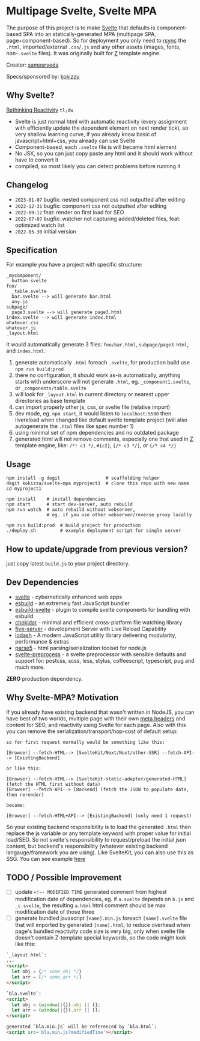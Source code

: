 # Multipage Svelte, Svelte MPA

The purpose of this project is to make [Svelte](//svelte.dev/) that defaults is component-based SPA into an statically-generated MPA (multipage SPA, page+component-based). 
So for deployment you only need to [rsync](//rsync.samba.org/) the `.html`, imported/external `.css`/`.js` and any other assets (images, fonts, non-`.svelte` files). 
It was originally built for [Z](https://github.com/kokizzu/gotro/tree/master/Z) template engine.

Creator: [sameerveda](//github.com/sameerveda)

Specs/sponsored by: [kokizzu](//github.com/kokizzu)

## Why Svelte?

[Rethinking Reactivity](//www.youtube.com/watch?v=AdNJ3fydeao)
`tl;dw`
- Svelte is just normal html with automatic reactivity (every assignment with efficiently update the dependent element on next render tick), so very shallow learning curve, if you already know basic of javascript+html+css, you already can use Svelte
- Component-based, each `.svelte` file is will became html element
- No JSX, so you can just copy paste any html and it should work without have to convert it
- compiled, so most likely you can detect problems before running it

## Changelog

- `2023-01-07` bugfix: nested component css not outputted after editing
- `2022-12-31` bugfix: component css not outputted after editing
- `2022-09-12` feat: render on first load for SEO
- `2022-07-07` bugfix: watcher not capturing added/deleted files, feat: optimized watch list
- `2022-05-30` initial version

## Specification

For example you have a project with specific structure:

```shell
_mycomponent/
  button.svelte
foo/
  _table.svelte
  bar.svelte --> will generate bar.html
  any.js
subpage/
  page3.svelte --> will generate page3.html
index.svelte --> will generate index.html
whatever.css
whatever.js
_layout.html
```

It would automatically generate 3 files: `foo/bar.html`, `subpage/page3.html`, and `index.html`.

1. generate automatically `.html` foreach `.svelte`, for production build use `npm run build:prod`
2. there no configuration, it should work as-is automatically, anything starts with underscore will not generate `.html`, eg. `_component1.svelte`, or `_components/table.svelte`
3. will look for `_layout.html` in current directory or nearest upper directories as base template
4. can import properly other js, css, or svelte file (relative import)
5. dev mode, eg. `npm start`, it would listen to `localhost:5500` then livereload when changed like default svelte template project (will also autogenerate the `.html` files like spec number 1)
6. using minimal set of npm dependencies and no outdated package
7. generated html will not remove comments, especially one that used in [Z](https://github.com/kokizzu/gotro/tree/master/Z) template engine, like: `/*! c1 */`, `#{c2}`, `[/* c3 */]`, or `{/* c4 */}`

## Usage

```shell
npm install -g degit                 # scaffolding helper
degit kokizzu/svelte-mpa myproject1  # clone this repo with new name
cd myproject1                        

npm install    # install dependencies
npm start      # start dev-server, auto rebuild
npm run watch  # auto rebuild without webserver, 
               # eg. if you use other webserver/reverse proxy locally

npm run build:prod  # build project for production
./deploy.sh         # example deployment script for single server
```

## How to update/upgrade from previous version?

just copy latest `build.js` to your project directory.

## Dev Dependencies

- [svelte](//svelte.dev/) - cybernetically enhanced web apps
- [esbuild](//esbuild.github.io/) - an extremely fast JavaScript bundler
- [esbuild-svelte](//github.com/EMH333/esbuild-svelte) - plugin to compile svelte components for bundling with esbuild
- [chokidar](//github.com/paulmillr/chokidar) - minimal and efficient cross-platform file watching library
- [five-server](//github.com/yandeu/five-server) - development Server with Live Reload Capability
- [lodash](//lodash.com) - A modern JavaScript utility library delivering modularity, performance & extras
- [parse5](//github.com/inikulin/parse5) - html parsing/serialization toolset for node.js
- [svelte-preprocess](//github.com/sveltejs/svelte-preprocess) - a svelte preprocessor with sensible defaults and support for: postcss, scss, less, stylus, coffeescript, typescript, pug and much more.

**ZERO** production dependency.

## Why Svelte-MPA? Motivation

If you already have existing backend that wasn't written in NodeJS, you can have best of two worlds, multiple page with their own [meta headers](//svelte.dev/repl/ffd783c9b8e54d97b6b7cac6eadace42?version=3.52.0) and content for SEO, and reactivity using Svelte for each page. Also with this you can remove the serialization/transport/hop-cost of default setup:

```
so for first request normally would be something like this:

[Browser] --fetch-HTML--> [SvelteKit/Next/Nuxt/other-SSR] --fetch-API--> [ExistingBackend]

or like this:

[Browser] --fetch-HTML--> [SvelteKit-static-adapter/generated-HTML] (fetch the HTML first without data)
[Browser] --fetch-API--> [Backend] (fetch the JSON to populate data, then rerender)

became:

[Browser] --fetch-HTML+API--> [ExistingBackend] (only need 1 request)
```

So your existing backend responsibility is to load the generated `.html` then replace the js variable or any template keyword with proper value for initial load/SEO. So not svelte's responsibility to request/preload the initial json content, but backend's responsibility (whatever existing backend langauge/framework you are using). Like SvelteKit, you can also use this as SSG. You can see example [here](//github.com/kokizzu/sveltefiber)

## TODO / Possible Improvement

- [ ] update `<!-- MODIFIED TIME` generated comment from highest modification date of dependencies, eg. if `a.svelte` depends on `b.js` and `_c.svelte`, the resulting `a.html` html comment should be max modification date of those three 
- [ ] generate bundled javascript `[name].min.js` foreach `[name].svelte` file that will imported by generated `[name].html`, to reduce overhead when page's bundled reactivity code size is very big, only when svelte file doesn't contain Z-template special keywords, so the code might look like this:
```html
`_layout.html`:
...
<script>
  let obj = {/* some_obj */}
  let arr = [/* some_arr */]
</script>

`bla.svelte`:
<script>
  let obj = (window||{}).obj || {};
  let arr = (window||{}).arr || [];
</script>

generated `bla.min.js` will be referenced by `bla.html`: 
<script src='bla.min.js?modifiedTime'></script>
```
